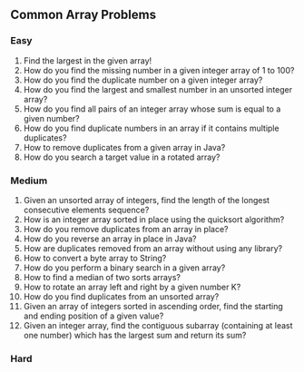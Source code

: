## Common Array Problems

### Easy
1. Find the largest in the given array!
2. How do you find the missing number in a given integer array of 1 to 100? 
3. How do you find the duplicate number on a given integer array? 
4. How do you find the largest and smallest number in an unsorted integer array? 
5. How do you find all pairs of an integer array whose sum is equal to a given number? 
6. How do you find duplicate numbers in an array if it contains multiple duplicates? 
7. How to remove duplicates from a given array in Java? 
8. How do you search a target value in a rotated array? 


### Medium
1. Given an unsorted array of integers, find the length of the longest consecutive elements sequence? 
2. How is an integer array sorted in place using the quicksort algorithm? 
3.  How do you remove duplicates from an array in place? 
4.  How do you reverse an array in place in Java? 
5.  How are duplicates removed from an array without using any library? 
6.  How to convert a byte array to String? 
7.  How do you perform a binary search in a given array? 
8.  How to find a median of two sorts arrays? 
9.  How to rotate an array left and right by a given number K? 
10. How do you find duplicates from an unsorted array? 
11. Given an array of integers sorted in ascending order, find the starting and ending position of a given value? 
12. Given an integer array, find the contiguous subarray (containing at least one number) which has the largest sum and return its sum? 

### Hard